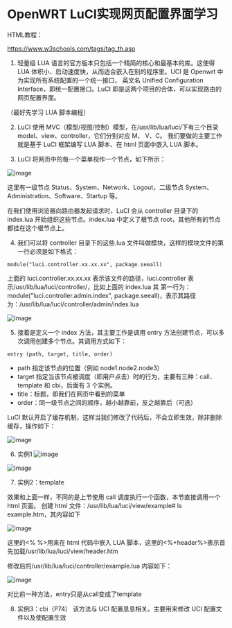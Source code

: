 # OpenWRT LuCI实现网页配置界面学习

HTML教程：

https://www.w3schools.com/tags/tag_th.asp

1. 轻量级 LUA 语言的官方版本只包括一个精简的核心和最基本的库。这使得 LUA 体积小、启动速度快，从而适合嵌入在别的程序里。UCI 是 Openwrt 中为实现所有系统配置的一个统一接口，
英文名 Unified Configuration Interface，即统一配置接口。LuCI 即是这两个项目的合体，可以实现路由的网页配置界面。

（最好先学习 LUA 脚本编程）

2. LuCI 使用 MVC（模型/视图/控制）模型，在/usr/lib/lua/luci/下有三个目录 model、view、controller，它们分别对应 M、 V、C。
我们要做的主要工作就是基于 LuCI 框架编写 LUA 脚本、在 html 页面中嵌入 LUA 脚本。

3. LuCI 将网页中的每一个菜单视作一个节点，如下所示：

![image](https://user-images.githubusercontent.com/58734009/187056730-6200598a-b952-4c3c-9b22-0515704e1aa7.png)

这里有一级节点 Status、System、Network、Logout，二级节点 System、Administration、Software、Startup 等。

在我们使用浏览器向路由器发起请求时，LuCI 会从 controller 目录下的 index.lua 开始组织这些节点。index.lua 中定义了根节点
root，其他所有的节点都挂在这个根节点上。

4. 我们可以将 controller 目录下的这些.lua 文件叫做模块，这样的模块文件的第一行必须是如下格式：

```
module("luci.controller.xx.xx.xx", package.seeall)
```

上面的 luci.controller.xx.xx.xx 表示该文件的路径，luci.controller 表示/usr/lib/lua/luci/controller/，比如上面的 index.lua 其
第一行为：module("luci.controller.admin.index", package.seeall)，表示其路径为：/usr/lib/lua/luci/controller/admin/index.lua

![image](https://user-images.githubusercontent.com/58734009/187058219-b2f73b5a-d5c0-4052-9106-b777fbdbdd37.png)


5. 接着是定义一个 index 方法，其主要工作是调用 entry 方法创建节点，可以多次调用创建多个节点。其调用方式如下：

```
entry (path, target, title, order)
```
  * path 指定该节点的位置（例如 node1.node2.node3）
  * target 指定当该节点被调度（即用户点击）时的行为，主要有三种：call、template 和 cbi，后面有 3 个实例。
  * title：标题，即我们在网页中看到的菜单
  * order：同一级节点之间的顺序，越小越靠前，反之越靠后（可选）

LuCI 默认开启了缓存机制，这样当我们修改了代码后，不会立即生效，除非删除缓存，操作如下：

![image](https://user-images.githubusercontent.com/58734009/191983451-823d94ab-1064-47fb-bed0-3f007d8919df.png)

6. 实例1
![image](https://user-images.githubusercontent.com/58734009/191985893-a6245819-a5e3-40d2-a02f-870f02bee073.png)

![image](https://user-images.githubusercontent.com/58734009/191990973-49a7933c-1ca5-402a-bd20-141afe49ecb1.png)

7. 实例2：template

效果和上面一样，不同的是上节使用 call 调度执行一个函数，本节直接调用一个 html 页面。
创建 html 文件：/usr/lib/lua/luci/view/example# ls example.htm，其内容如下

![image](https://user-images.githubusercontent.com/58734009/191991452-e7f57795-bf53-4b4b-ae3d-2dc2ce19bb47.png)

这里的<% %>用来在 html 代码中嵌入 LUA 脚本，这里的<%+header%>表示首先加载/usr/lib/lua/luci/view/header.htm

修改后的/usr/lib/lua/luci/controller/example.lua 内容如下：

![image](https://user-images.githubusercontent.com/58734009/191992222-af228ff1-49a9-44a6-932b-4c2aeafad24a.png)

对比前一种方法，entry只是从call变成了template

8. 实例3：cbi（P74）
该方法与 UCI 配置息息相关。主要用来修改 UCI 配置文件以及使配置生效


